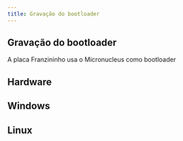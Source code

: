 ```yaml
---
title: Gravação do bootloader
---
```


## Gravação do bootloader


A placa Franzininho usa o Micronucleus como bootloader



## Hardware



## Windows



## Linux
